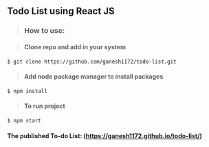 ## Todo List using React JS

>### How to use:

>#### Clone repo and add in your system
```
$ git clone https://github.com/ganesh1172/todo-list.git
```
>#### Add node package manager to install packages
```
$ npm install
```
>#### To run project 
```
$ npm start
```

#### The published To-do List: (https://ganesh1172.github.io/todo-list/)
